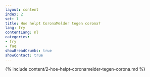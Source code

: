 ```yaml
---
layout: content
index: 2
set: 1
title: Hoe helpt CoronaMelder tegen corona?
lang: fry
contentLang: nl
categories:
- fry
- faq
showBreadCrumbs: true
showContact: true
---
```

{% include content/2-hoe-helpt-coronamelder-tegen-corona.md %}
